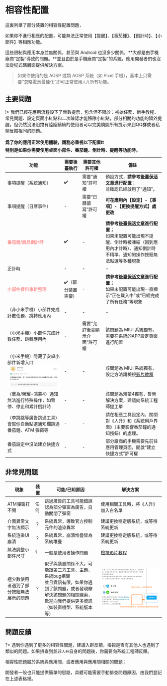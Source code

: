 # 相容性配置

這裏列舉了部分裝置的相容性配置問題，

如果你不進行相應的配置，可能無法正常使用【提醒】、【番茄鍾】、【倒計時】、【小部件】等相應功能。

這些限制與應用本身並無關係，甚至與 Android 也沒多少關係，**大都是由手機廠商“定製”導致的問題。**並且由於是手機廠商“定製”的系統，應用開發者們也沒法從程式碼層面提供解決方案。

> 如果你使用的是 AOSP 或類 AOSP 系統（如 Pixel 手機），基本上只需要“忽略電池最佳化”即可正常使用`人升`所有功能。



## 主要問題

!> 我們已經在應用流程設下了無數提示，包含但不限於：初始任務、新手教程、常見問題、設定頁面小紅點和二次確認才能移除小紅點，部分相關的功能的額外提醒。但仍然沒法阻擋有陸陸續續的使用者可以完美繞開所有提示來到QQ群或者私聊反饋相同的問題。<br><br/>**爲了你的應用正常使用體驗，請務必重視以下配置❗❗<br/>特別是如果你需要使用桌面小部件、番茄鍾、倒計時、提醒等功能時。**

| 功能                                                         | 需要後臺執行      | 需要其他許可權               | 備註                                                         |
| ------------------------------------------------------------ | ----------------- | -------------------------- | ------------------------------------------------------------ |
| 事項提醒（系統通知）                                         | ✔️                 | 需要“通知”許可權<br/>        | 預設方式，**請參考[後臺保活文章](guide/background_running)進行配置**；<br/>並確認已經啟用了“通知”。 |
| 事項提醒（日曆事件）                                         | -                 | 需要“日曆讀寫”許可權         | **可在應用內【設定】-【事項】-【更換提醒方式】處更改**       |
| <span style="color: #ff6666;">番茄鍾/商品倒計時</span>              | ✔️                 | -                          | **請參考[後臺保活文章](guide/background_running)進行配置；**<br/>如果未配置可能出現不提醒、倒計時被凍結（回到應用內才計時）、通知倒計時不精準、通知的操作按鈕無法點選等多種現象 |
| 正計時                                                       | -                 | -                          | -                                                            |
| <span style="color: #ff6666;">小部件資料重新整理</span>                                               | ✔️（部分裝置需要） | -                          | **請參考[後臺保活文章](guide/background_running)進行配置；**<br/>如果未配置可能出現一直顯示“正在載入中”或“已經完成了所有任務”等現象 |
| （非小米手機）小部件完成計數任務、跳轉應用內                 | -                 | -                          | -                                                            |
| （小米手機）小部件完成計數任務、跳轉應用內                   | -                 | 需要“允許後臺顯示介面”許可權 | 該問題為 MIUI 系統獨有，需要在系統的APP設定頁面進行配置      |
| （小米手機）隱藏了安卓小部件新增入口<br/>![image-20230826171710670](_media/compatibility/image-20230826171710670.png) | -                 | -                          | 該問題為 MIUI 系統獨有，設定方法請檢視[影片教程](https://www.bilibili.com/video/BV17W4y1s7dL) |
| （華為/榮耀-鴻蒙4）通知無法進行特殊操作，如暫停、停止和累計倒計時 | -                 | -                          | 該問題為鴻蒙4獨有，暫無解決方案，建議向系統工程師提工單      |
| （李跳跳等廣告跳過工具）會幫你自動點選通知欄跳過番茄鍾、ATM 彈窗等 | -                 | -                          | 請在相應工具設定內，關閉對《人升》和《系統用戶界面》（主要影響番茄鐘的通知按鈕）的處理。 |
| 番茄設定中沒法建立快捷方式                                   | -                 | -                          | 部分廠商的手機需要先前往應用管理頁面，開啟“建立快捷方式”許可權 |



## 非常見問題

| 現象                                   | 裝置 | 可能/已知原因                                                | 解決方案                                                     |
| -------------------------------------- | ---- | ------------------------------------------------------------ | ------------------------------------------------------------ |
| ATM彈窗打不開                          | 任何 | 跳過廣告的工具可能錯誤認為部分彈窗為廣告，自動關閉了彈窗     | 使用相關工具時，將《人升》加入白名單                         |
| 介面異常文字無法顯示                   | ？   | 系統異常，導致官方控制元件的渲染異常                             | 建議更換穩定版系統，或等待系統更新                           |
| 系統渲染UI崩潰                         | ？   | 系統異常，崩潰堆疊皆為系統堆疊                               | 建議更換穩定版系統，或等待系統更新                           |
| 無法調整小部件尺寸                     | ?    | 一般是使用者操作問題                                           | [檢視影片教程](https://www.bilibili.com/video/BV17W4y1s7dL/?share_source=copy_web&vd_source=141b0b80de90aedb6b7f25458fa6b5d1&t=70) |
| 極少數使用者遇到了部分按鈕無法展示的問題 | ？   | 似乎與裝置關係不大，可能跟第三方工具、主題、系統bug相關<br/>並且資訊有限，如果你遇到了該問題，或者發現瞭解決該問題的相關線索，歡迎向我們提供更多資訊（如裝置機型、系統版本等） | ![image-20240218235551125](_media/compatibility/image-20240218235551125.png) |



## 問題反饋

?> 遇到你遇到了更多的相容性問題，建議入群反饋，檢視是否有其他人也遇到了類似的問題。如果排查到並非`人升`自身的問題後，你需要向系統工程師反饋。

相容性問題屬於系統與應用間，或者應用與應用間相關的問題；

開發者一般也只能提供簡單的思路，具體可能需要手動排查問題原因，由我們登記在上述表格裡。
